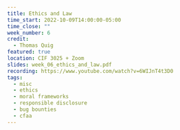 ```yaml
---
title: Ethics and Law
time_start: 2022-10-09T14:00:00-05:00
time_close: ""
week_number: 6
credit:
  - Thomas Quig
featured: true
location: CIF 3025 + Zoom
slides: week_06_ethics_and_law.pdf
recording: https://www.youtube.com/watch?v=6WIJnT4t3D0
tags:
  - misc
  - ethics
  - moral frameworks
  - responsible disclosure
  - bug bounties
  - cfaa
---
```

